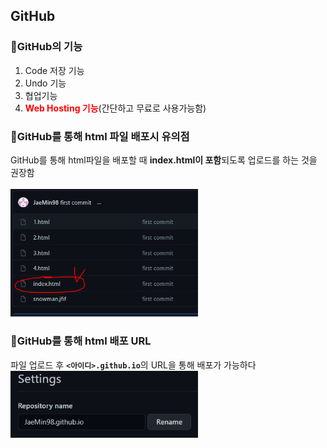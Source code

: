 ## GitHub  

### 🔸GitHub의 기능  
1. Code 저장 기능  
2. Undo 기능  
3. 협업기능  
4. <span style="color:red"><strong>Web Hosting 기능</strong></span>(간단하고 무료로 사용가능함)  

### 🔸GitHub를 통해 html 파일 배포시 유의점  
GitHub를 통해 html파일을 배포할 때 <strong>index.html이 포함</strong>되도록 업로드를 하는 것을 권장함  
<br>
<img src="./img/github_index_img.PNG" width=300>
<br>



### 🔸GitHub를 통해 html 배포 URL  
파일 업로드 후 <strong>```<아이디>.github.io```</strong>의 URL을 통해 배포가 가능하다 
<br>
<img src="./img/github_url_img.png" width=300>
<br>


